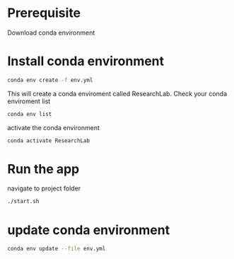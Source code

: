 # Prerequisite

Download conda environment

# Install conda environment

```sh
conda env create -f env.yml
```

This will create a conda enviroment called ResearchLab. Check your conda enviroment list

```sh
conda env list
```

activate the conda environment
```sh
conda activate ResearchLab 
```

# Run the app

navigate to project folder

```sh
./start.sh
```

# update conda environment

```sh
conda env update --file env.yml
```

